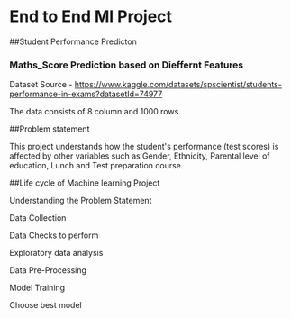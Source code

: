 # End to End Ml Project
##Student Performance Predicton 
### Maths_Score Prediction based on Dieffernt Features 


Dataset Source - https://www.kaggle.com/datasets/spscientist/students-performance-in-exams?datasetId=74977

The data consists of 8 column and 1000 rows.


##Problem statement

This project understands how the student's performance (test scores) is affected by other variables such as Gender, Ethnicity, Parental level of education, Lunch and Test preparation course.

##Life cycle of Machine learning Project

Understanding the Problem Statement

Data Collection

Data Checks to perform

Exploratory data analysis

Data Pre-Processing

Model Training

Choose best model